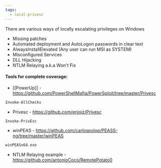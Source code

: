 ```yaml
---
tags:
  - local-privesc
---
```

There are various ways of locally escalating privileges on Windows

- Missing patches
- Automated deployment and AutoLogon passwords in clear text
- AlwaysInstallElevated (Any user can run MSI as SYSTEM)
- Misconfigured Services
- DLL Hijacking
- NTLM Relaying a.k.a Won't Fix

#### Tools for complete coverage:

- [[PowerUp]] - https://github.com/PowerShellMafia/PowerSploit/tree/master/Privesc

```powershell title:"Usage"
Invoke-AllChecks
```

- Privesc - https://github.com/enjoiz/Privesc

```powershell title:"Usage"
Invoke-PrivEsc
```

- winPEAS - https://github.com/carlospolop/PEASS-ng/tree/master/winPEAS

```powershell title:"Usage"
winPEASx64.exe
```

- NTLM Relaying example - https://github.com/antonioCoco/RemotePotato0


